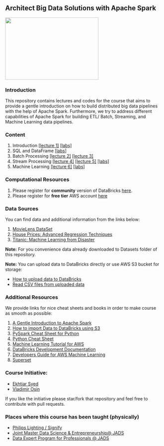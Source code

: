 ## Architect Big Data Solutions with Apache Spark

<img src="https://www.computing.co.uk/w-images/cc6f36ae-ffb1-4271-8847-725556046f5c/0/apachesparklogo-580x358.png" width="300" height="200" />

### Introduction 

This repository contains lectures and codes for the course that aims to provide 
a gentle introduction on how to build distributed big data pipelines with the help of Apache Spark. Furthermore, we try to address different capabilities of Apache Spark for building ETL/ Batch, Streaming, and Machine Learning data pipelines.

### Content

1. Introduction [[lecture 1]](Modules/01%20Introduction/Lectures/Lecture%201%20-%20Introduction%20to%20the%20Course.pdf) [[labs]](Modules/01%20Introduction/Labs) 
2. SQL and DataFrame [[labs]](Modules/02%20SQL%20and%20DataFrame)
3. Batch Processing [[lecture 2]](Modules/03%20Batch%20Processing/Lecture%202%20-%20Building%20Batch%20Applications.pdf) [[lecture 3]](Modules/03%20Batch%20Processing/Lecture%203%20-%20Our%20ETL%20Application.pdf)
4. Stream Processing [[lecture 4]](Modules/04%20Stream%20Processing/lectures/Lecture%204%20-%20Streaming%20Application.pdf) [[lecture 5]](Modules/04%20Stream%20Processing/lectures/Lecture%205%20-%20Spark%20Streaming%20vs%20Structured%20Streaming.pdf) [[labs]](Modules/04%20Stream%20Processing/Labs)
5. Machine Learning [[lecture 6]](Modules/05%20Machine%20Learning/Machine%20Learning%20In%20Spark%2C%20AWS%20and%20Kaggle.pdf) [[labs]](Modules/05%20Machine%20Learning/Lab)

### Computational Resources

1. Please register for **community** version of DataBricks [here](https://databricks.com/try-databricks).
2. Please register for **free tier** AWS account [here](https://aws.amazon.com/free/)

### Data Sources

You can find data and additional information from the links below:
1. [MovieLens DataSet](https://grouplens.org/datasets/movielens/)
2. [House Prices: Advanced Regression Techniques](https://www.kaggle.com/c/house-prices-advanced-regression-techniques)
3. [Titanic: Machine Learning from Disaster](https://www.kaggle.com/c/titanic)

**Note:**  For you convenience data already downloaded to Datasets folder of this repository.

**Note:** You can upload data to DataBricks directly or use AWS S3 bucket for storage:
- [How to upload data to DataBricks](https://docs.databricks.com/user-guide/tables.html#create-table-ui)
- [Read CSV files from uploaded data](https://docs.databricks.com/spark/latest/data-sources/read-csv.html) 


### Additional Resources

We provide links for nice cheat sheets and books in order to make course as smooth as possible:

1. [A Gentle Introduction to Apache Spark](Resources/A_Gentle_Introduction_to_Apache_Spark.pdf)
2. [How to import Data to DataBricks using S3](Resources/Import_Data_to_Databricks.pdf)
3. [PySpark Cheat Sheet for Python](Resources/PySpark_Cheat_Sheet_for_Python.pdf)
4. [Python Cheat Sheet](Resources/Python_Cheat_Sheet.pdf)
5. [Machine Learning Tutorial for AWS](https://docs.aws.amazon.com/machine-learning/latest/dg/tutorial.html?icmpid=docs_machinelearning_console)
6. [DataBricks Development Documentation](https://docs.databricks.com/index.html)
7. [Developers Guide for AWS Machine Learning](https://docs.aws.amazon.com/machine-learning/latest/dg/what-is-amazon-machine-learning.html)
8. [Superset](https://superset.incubator.apache.org/)

### Course Initiative: 

* [Ekhtiar Syed](https://www.linkedin.com/in/ekhtiar/)
* [Vladimir Osin](https://www.linkedin.com/in/vosin/) 

If you like the initiative please star/fork that repository and feel free to contribute with pull requests.

### Places where this course has been taught (physically) 

* [Philips Lighting / Signify](https://www.signify.com)
* [Joint Master Data Science & Entrepreneurship@ JADS](https://www.jads.nl/joint-master-program-data-science-entrepreneurship.html)
* [Data Expert Program for Professionals @ JADS](https://www.jads.nl/dataexpertprogram.html) 

